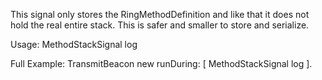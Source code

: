 This signal only stores the RingMethodDefinition and like that it does not hold the real entire stack. This is safer and smaller to store and serialize.

Usage:
	MethodStackSignal log
	
Full Example:
	TransmitBeacon new 
		runDuring: [ MethodStackSignal log ].

